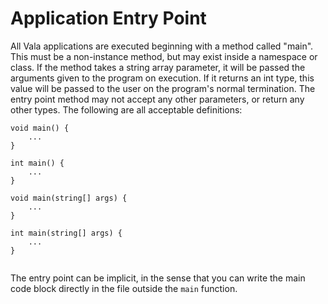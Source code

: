 # Application Entry Point
All Vala applications are executed beginning with a method called "main". This must be a non-instance method, but may exist inside a namespace or class. If the method takes a string array parameter, it will be passed the arguments given to the program on execution. If it returns an int type, this value will be passed to the user on the program's normal termination. The entry point method may not accept any other parameters, or return any other types. The following are all acceptable definitions:

```vala
void main() {
	...
}

int main() {
	...
}

void main(string[] args) {
	...
}

int main(string[] args) {
	...
}
        
```

The entry point can be implicit, in the sense that you can write the main code block directly in the file outside the `main` function.